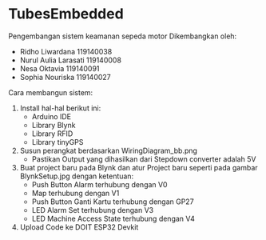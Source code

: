 # TubesEmbedded
Pengembangan sistem keamanan sepeda motor
Dikembangkan oleh:
- Ridho Liwardana 119140038
- Nurul Aulia Larasati 119140008
- Nesa Oktavia 119140091
- Sophia Nouriska 119140027

Cara membangun sistem:
1. Install hal-hal berikut ini:
    - Arduino IDE
    - Library Blynk
    - Library RFID
    - Library tinyGPS
2. Susun perangkat berdasarkan WiringDiagram_bb.png
    * Pastikan Output yang dihasilkan dari Stepdown converter adalah 5V
3. Buat project baru pada Blynk dan atur Project baru seperti pada gambar BlynkSetup.jpg dengan ketentuan:
    - Push Button Alarm terhubung dengan V0
    - Map terhubung dengan V1
    - Push Button Ganti Kartu terhubung dengan GP27
    - LED Alarm Set terhubung dengan V3
    - LED Machine Access State terhubung dengan V4
4. Upload Code ke DOIT ESP32 Devkit

